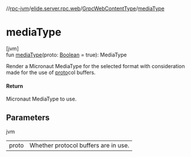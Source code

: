 //[rpc-jvm](../../../index.md)/[elide.server.rpc.web](../index.md)/[GrpcWebContentType](index.md)/[mediaType](media-type.md)

# mediaType

[jvm]\
fun [mediaType](media-type.md)(proto: [Boolean](https://kotlinlang.org/api/latest/jvm/stdlib/kotlin/-boolean/index.html) = true): MediaType

Render a Micronaut MediaType for the selected format with consideration made for the use of [proto](media-type.md)col buffers.

#### Return

Micronaut MediaType to use.

## Parameters

jvm

| | |
|---|---|
| proto | Whether protocol buffers are in use. |
